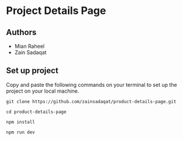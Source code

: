 # Project Details Page           
    
## Authors     
- Mian Raheel            
- Zain Sadaqat          
 
## Set up project      
Copy and paste the following commands on your terminal to set up the project on your local machine.  

```
git clone https://github.com/zainsadaqat/product-details-page.git 
```

```
cd product-details-page
```

```
npm install
```

```
npm run dev
```
